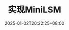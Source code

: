 ---
title: '实现MiniLSM'
slug: 'minilsm-lab'
description: This is an example category
image: cover.png
date: 2025-01-02T20:22:25+08:00

style:
    background: "#2a9d8f"
    color: "#fff"
---